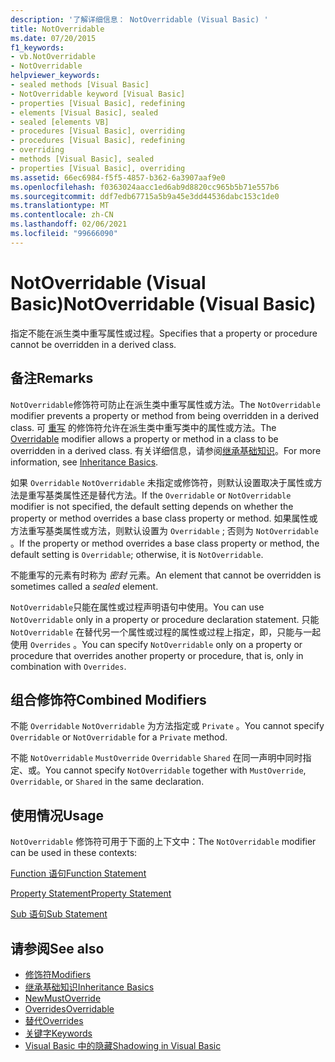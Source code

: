 ```yaml
---
description: '了解详细信息： NotOverridable (Visual Basic) '
title: NotOverridable
ms.date: 07/20/2015
f1_keywords:
- vb.NotOverridable
- NotOverridable
helpviewer_keywords:
- sealed methods [Visual Basic]
- NotOverridable keyword [Visual Basic]
- properties [Visual Basic], redefining
- elements [Visual Basic], sealed
- sealed [elements VB]
- procedures [Visual Basic], overriding
- procedures [Visual Basic], redefining
- overriding
- methods [Visual Basic], sealed
- properties [Visual Basic], overriding
ms.assetid: 66ec6984-f5f5-4857-b362-6a3907aaf9e0
ms.openlocfilehash: f0363024aacc1ed6ab9d8820cc965b5b71e557b6
ms.sourcegitcommit: ddf7edb67715a5b9a45e3dd44536dabc153c1de0
ms.translationtype: MT
ms.contentlocale: zh-CN
ms.lasthandoff: 02/06/2021
ms.locfileid: "99666090"
---
```

# <a name="notoverridable-visual-basic"></a><span data-ttu-id="cdc29-103">NotOverridable (Visual Basic)</span><span class="sxs-lookup"><span data-stu-id="cdc29-103">NotOverridable (Visual Basic)</span></span>

<span data-ttu-id="cdc29-104">指定不能在派生类中重写属性或过程。</span><span class="sxs-lookup"><span data-stu-id="cdc29-104">Specifies that a property or procedure cannot be overridden in a derived class.</span></span>  
  
## <a name="remarks"></a><span data-ttu-id="cdc29-105">备注</span><span class="sxs-lookup"><span data-stu-id="cdc29-105">Remarks</span></span>  

 <span data-ttu-id="cdc29-106">`NotOverridable`修饰符可防止在派生类中重写属性或方法。</span><span class="sxs-lookup"><span data-stu-id="cdc29-106">The `NotOverridable` modifier prevents a property or method from being overridden in a derived class.</span></span>  <span data-ttu-id="cdc29-107">可 [重写](overridable.md) 的修饰符允许在派生类中重写类中的属性或方法。</span><span class="sxs-lookup"><span data-stu-id="cdc29-107">The [Overridable](overridable.md) modifier allows a property or method in a class to be overridden in a derived class.</span></span> <span data-ttu-id="cdc29-108">有关详细信息，请参阅[继承基础知识](../../programming-guide/language-features/objects-and-classes/inheritance-basics.md)。</span><span class="sxs-lookup"><span data-stu-id="cdc29-108">For more information, see [Inheritance Basics](../../programming-guide/language-features/objects-and-classes/inheritance-basics.md).</span></span>  
  
 <span data-ttu-id="cdc29-109">如果 `Overridable` `NotOverridable` 未指定或修饰符，则默认设置取决于属性或方法是重写基类属性还是替代方法。</span><span class="sxs-lookup"><span data-stu-id="cdc29-109">If the `Overridable` or `NotOverridable` modifier is not specified, the default setting depends on whether the property or method overrides a base class property or method.</span></span> <span data-ttu-id="cdc29-110">如果属性或方法重写基类属性或方法，则默认设置为 `Overridable` ; 否则为 `NotOverridable` 。</span><span class="sxs-lookup"><span data-stu-id="cdc29-110">If the property or method overrides a base class property or method, the default setting is `Overridable`; otherwise, it is `NotOverridable`.</span></span>  
  
 <span data-ttu-id="cdc29-111">不能重写的元素有时称为 *密封* 元素。</span><span class="sxs-lookup"><span data-stu-id="cdc29-111">An element that cannot be overridden is sometimes called a *sealed* element.</span></span>  
  
 <span data-ttu-id="cdc29-112">`NotOverridable`只能在属性或过程声明语句中使用。</span><span class="sxs-lookup"><span data-stu-id="cdc29-112">You can use `NotOverridable` only in a property or procedure declaration statement.</span></span> <span data-ttu-id="cdc29-113">只能 `NotOverridable` 在替代另一个属性或过程的属性或过程上指定，即，只能与一起使用 `Overrides` 。</span><span class="sxs-lookup"><span data-stu-id="cdc29-113">You can specify `NotOverridable` only on a property or procedure that overrides another property or procedure, that is, only in combination with `Overrides`.</span></span>  
  
## <a name="combined-modifiers"></a><span data-ttu-id="cdc29-114">组合修饰符</span><span class="sxs-lookup"><span data-stu-id="cdc29-114">Combined Modifiers</span></span>  

 <span data-ttu-id="cdc29-115">不能 `Overridable` `NotOverridable` 为方法指定或 `Private` 。</span><span class="sxs-lookup"><span data-stu-id="cdc29-115">You cannot specify `Overridable` or `NotOverridable` for a `Private` method.</span></span>  
  
 <span data-ttu-id="cdc29-116">不能 `NotOverridable` `MustOverride` `Overridable` `Shared` 在同一声明中同时指定、或。</span><span class="sxs-lookup"><span data-stu-id="cdc29-116">You cannot specify `NotOverridable` together with `MustOverride`, `Overridable`, or `Shared` in the same declaration.</span></span>  
  
## <a name="usage"></a><span data-ttu-id="cdc29-117">使用情况</span><span class="sxs-lookup"><span data-stu-id="cdc29-117">Usage</span></span>  

 <span data-ttu-id="cdc29-118">`NotOverridable` 修饰符可用于下面的上下文中：</span><span class="sxs-lookup"><span data-stu-id="cdc29-118">The `NotOverridable` modifier can be used in these contexts:</span></span>  
  
 [<span data-ttu-id="cdc29-119">Function 语句</span><span class="sxs-lookup"><span data-stu-id="cdc29-119">Function Statement</span></span>](../statements/function-statement.md)  
  
 [<span data-ttu-id="cdc29-120">Property Statement</span><span class="sxs-lookup"><span data-stu-id="cdc29-120">Property Statement</span></span>](../statements/property-statement.md)  
  
 [<span data-ttu-id="cdc29-121">Sub 语句</span><span class="sxs-lookup"><span data-stu-id="cdc29-121">Sub Statement</span></span>](../statements/sub-statement.md)  
  
## <a name="see-also"></a><span data-ttu-id="cdc29-122">请参阅</span><span class="sxs-lookup"><span data-stu-id="cdc29-122">See also</span></span>

- [<span data-ttu-id="cdc29-123">修饰符</span><span class="sxs-lookup"><span data-stu-id="cdc29-123">Modifiers</span></span>](index.md)
- [<span data-ttu-id="cdc29-124">继承基础知识</span><span class="sxs-lookup"><span data-stu-id="cdc29-124">Inheritance Basics</span></span>](../../programming-guide/language-features/objects-and-classes/inheritance-basics.md)
- [<span data-ttu-id="cdc29-125">New</span><span class="sxs-lookup"><span data-stu-id="cdc29-125">MustOverride</span></span>](mustoverride.md)
- [<span data-ttu-id="cdc29-126">Overrides</span><span class="sxs-lookup"><span data-stu-id="cdc29-126">Overridable</span></span>](overridable.md)
- [<span data-ttu-id="cdc29-127">替代</span><span class="sxs-lookup"><span data-stu-id="cdc29-127">Overrides</span></span>](overrides.md)
- [<span data-ttu-id="cdc29-128">关键字</span><span class="sxs-lookup"><span data-stu-id="cdc29-128">Keywords</span></span>](../keywords/index.md)
- [<span data-ttu-id="cdc29-129">Visual Basic 中的隐藏</span><span class="sxs-lookup"><span data-stu-id="cdc29-129">Shadowing in Visual Basic</span></span>](../../programming-guide/language-features/declared-elements/shadowing.md)

